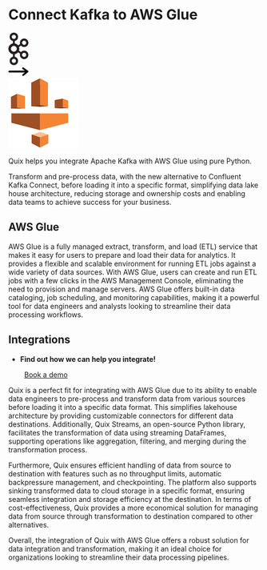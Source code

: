 # Connect Kafka to AWS Glue

<div class="connect-images cards blog-grid-card" markdown>
<div>
<img src="../images/kafka_logo.png" width="40px" />
</div>
<div>
<img src="../images/arrow.svg" width="40px" />
</div>
<div>
<img src="./images/aws-glue_1.jpg" />
</div>
</div>

Quix helps you integrate Apache Kafka with AWS Glue using pure Python.

Transform and pre-process data, with the new alternative to Confluent Kafka Connect, before loading it into a specific format, simplifying data lake house architecture, reducing storage and ownership costs and enabling data teams to achieve success for your business.

## AWS Glue

AWS Glue is a fully managed extract, transform, and load (ETL) service that makes it easy for users to prepare and load their data for analytics. It provides a flexible and scalable environment for running ETL jobs against a wide variety of data sources. With AWS Glue, users can create and run ETL jobs with a few clicks in the AWS Management Console, eliminating the need to provision and manage servers. AWS Glue offers built-in data cataloging, job scheduling, and monitoring capabilities, making it a powerful tool for data engineers and analysts looking to streamline their data processing workflows.

## Integrations

<div class="grid cards" markdown>

- __Find out how we can help you integrate!__

    <a class="md-button md-button--primary" href="https://share.hsforms.com/1iW0TmZzKQMChk0lxd_tGiw4yjw2?__hstc=175542013.2303933fbd746c0ac86d9ccbe9bc9100.1728383268831.1729603416735.1729620918855.31&__hssc=175542013.1.1729620918855&__hsfp=2132701734" target="_blank" style="margin:.5rem;">Book a demo</a>

</div>


Quix is a perfect fit for integrating with AWS Glue due to its ability to enable data engineers to pre-process and transform data from various sources before loading it into a specific data format. This simplifies lakehouse architecture by providing customizable connectors for different data destinations. Additionally, Quix Streams, an open-source Python library, facilitates the transformation of data using streaming DataFrames, supporting operations like aggregation, filtering, and merging during the transformation process.

Furthermore, Quix ensures efficient handling of data from source to destination with features such as no throughput limits, automatic backpressure management, and checkpointing. The platform also supports sinking transformed data to cloud storage in a specific format, ensuring seamless integration and storage efficiency at the destination. In terms of cost-effectiveness, Quix provides a more economical solution for managing data from source through transformation to destination compared to other alternatives.

Overall, the integration of Quix with AWS Glue offers a robust solution for data integration and transformation, making it an ideal choice for organizations looking to streamline their data processing pipelines.

